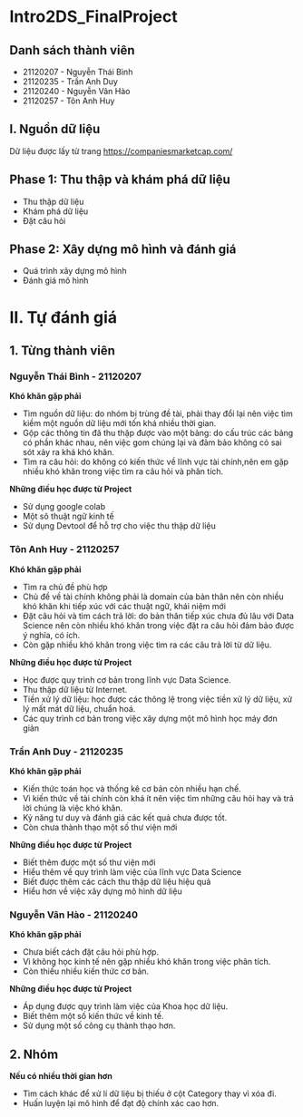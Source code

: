 # Intro2DS_FinalProject


## Danh sách thành viên
- 21120207 - Nguyễn Thái Bình
- 21120235 - Trần Anh Duy
- 21120240 - Nguyễn Vân Hào
- 21120257 - Tôn Anh Huy


## I. Nguồn dữ liệu
Dữ liệu được lấy từ trang https://companiesmarketcap.com/
## Phase 1: Thu thập và khám phá dữ liệu
- Thu thập dữ liệu
- Khám phá dữ liệu
- Đặt câu hỏi
## Phase 2: Xây dựng mô hình và đánh giá
- Quá trình xây dựng mô hình
- Đánh giá mô hình
 
# II. Tự đánh giá

## 1. Từng thành viên

### Nguyễn Thái Bình - 21120207
**Khó khăn gặp phải**
- Tìm nguồn dữ liệu: do nhóm bị trùng đề tài, phải thay đổi lại nên việc tìm kiềm một nguồn dữ liệu mới tốn khá nhiều thời gian.
- Gộp các thông tin đã thu thập được vào một bảng: do cấu trúc các bảng có phần khác nhau, nên việc gom chúng lại và đảm bảo không có sai sót xảy ra khá khó khăn.
- Tìm ra câu hỏi: do không có kiến thức về lĩnh vực tài chính,nên em gặp nhiều khó khăn trong việc tìm ra câu hỏi và phân tích.

**Những điều học được từ Project**
- Sử dụng google colab
- Một sô thuật ngữ kinh tế
- Sử dụng Devtool để hỗ trợ cho việc thu thập dữ liệu 


### Tôn Anh Huy - 21120257

**Khó khăn gặp phải**
- Tìm ra chủ đề phù hợp
- Chủ đề về tài chính không phải là domain của bản thân nên còn nhiều khó khăn khi tiếp xúc với các thuật ngữ, khái niệm mới
- Đặt câu hỏi và tìm cách trả lời: do bản thân tiếp xúc chưa đủ lâu với Data Science nên còn nhiều khó khăn trong việc đặt ra câu hỏi đảm bảo được ý nghĩa, có ích.
- Còn gặp nhiều khó khăn trong việc tìm ra các câu trả lời từ dữ liệu.

**Những điều học được từ Project**
- Học được quy trình cơ bản trong lĩnh vực Data Science.
- Thu thập dữ liệu từ Internet.
- Tiền xử lý dữ liệu: học được các thông lệ trong việc tiền xử lý dữ liệu, xử lý mất mát dữ liệu, chuẩn hoá.
- Các quy trình cơ bản trong việc xây dựng một mô hình học máy đơn giản

### Trần Anh Duy - 21120235

**Khó khăn gặp phải**
- Kiến thức toán học và thống kê cơ bản còn nhiều hạn chế.
- Vì kiến thức về tài chính còn khá ít nên việc tìm những câu hỏi hay và trả lời chúng là việc khó khăn.
- Kỷ năng tư duy và đánh giá các kết quả chưa được tốt.
- Còn chưa thành thạo một số thư viện mới

**Những điều học được từ Project**
- Biết thêm được một số thư viện mới
- Hiểu thêm về quy trình làm việc của lĩnh vực Data Science
- Biết được thêm các cách thu thập dữ liệu hiệu quả
- Hiểu hơn về việc xây dựng mô hình dữ liệu

### Nguyễn Vân Hào - 21120240

**Khó khăn gặp phải**
- Chưa biết cách đặt câu hỏi phù hợp.
- Vì không học kinh tế nên gặp nhiều khó khăn trong việc phân tích.
- Còn thiếu nhiều kiến thức cơ bản.

**Những điều học được từ Project**
- Áp dụng được quy trình làm việc của Khoa học dữ liệu.
- Biết thêm một số kiến thức về kinh tế.
- Sử dụng một số công cụ thành thạo hơn.

## 2. Nhóm
**Nếu có nhiều thời gian hơn**
- Tìm cách khác để xử lí dữ liệu bị thiếu ở cột Category thay vì xóa đi.
- Huấn luyện lại mô hình để đạt độ chính xác cao hơn.

